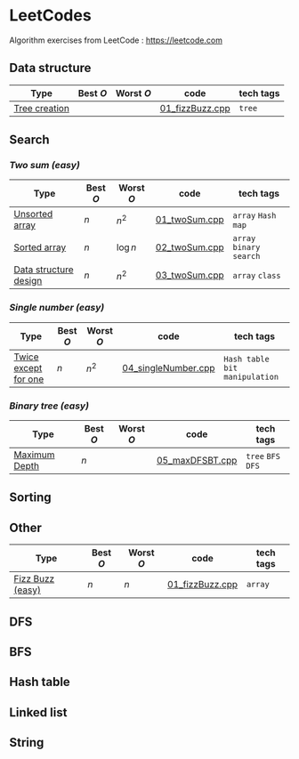 # LeetCodes
Algorithm exercises from LeetCode  : https://leetcode.com

## Data structure
| Type | Best $O$ | Worst $O$ | code | tech tags |
| --- | --- | --- | --- | --- |
| [Tree creation](https://www.geeksforgeeks.org/construct-complete-binary-tree-given-array/) | | | [01_fizzBuzz.cpp](dataStructure/tree.cpp) | `tree` | 

## Search

### ***Two sum (easy)***

| Type | Best $O$ | Worst $O$ | code | tech tags |
| --- | --- | --- | --- | --- |
| [Unsorted array](https://leetcode.com/articles/two-sum/)  | $n$ | $n^2$  | [01_twoSum.cpp](search/01_twoSum.cpp) | `array` `Hash map`| 
| [Sorted array](https://leetcode.com/problems/two-sum-ii-input-array-is-sorted/description/)  | $n$ | $\log n$  | [02_twoSum.cpp](search/02_twoSum.cpp) | `array` `binary search`| 
| [Data structure design](http://www.cnblogs.com/grandyang/p/5184143.html)  | $n$ | $n^2$  | [03_twoSum.cpp](search/03_twoSum.cpp) | `array` `class`| 
### ***Single number (easy)***
| Type | Best $O$ | Worst $O$ | code | tech tags |
| --- | --- | --- | --- | --- |
| [Twice except for one](https://leetcode.com/articles/single-number/)  | $n$ | $n^2$  | [04_singleNumber.cpp](search/04_singleNumber.cpp) | `Hash table` `bit manipulation`| 

### ***Binary tree (easy)***
| Type | Best $O$ | Worst $O$ | code | tech tags |
| --- | --- | --- | --- | --- |
| [Maximum Depth](https://leetcode.com/articles/single-number/)  | $n$ |  | [05_maxDFSBT.cpp](search/05_maxDFSBT.cpp) | `tree` `BFS` `DFS`| 

## Sorting

## Other
| Type | Best $O$ | Worst $O$ | code | tech tags |
| --- | --- | --- | --- | --- |
| [Fizz Buzz (easy)](https://leetcode.com/problems/fizz-buzz/description/) | $n$ | $n$ | [01_fizzBuzz.cpp](other/01_fizzBuzz.cpp) | `array` | 

## DFS
## BFS
## Hash table

## Linked list
## String


